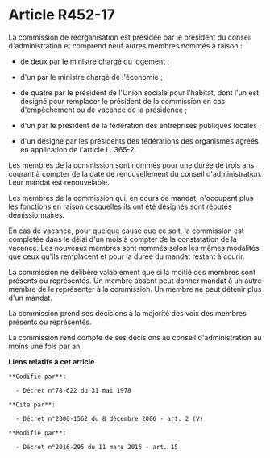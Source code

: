 # Article R452-17

La commission de réorganisation est présidée par le président du conseil d'administration et comprend neuf autres membres
nommés à raison :

- de deux par le ministre chargé du logement ;

- d'un par le ministre chargé de l'économie ;

- de quatre par le président de l'Union sociale pour l'habitat, dont l'un est désigné pour remplacer le président de la
commission en cas d'empêchement ou de vacance de la présidence ;

- d'un par le président de la fédération des entreprises publiques locales ;

- d'un désigné par les présidents des fédérations des organismes agréés en application de l'article L. 365-2.

Les membres de la commission sont nommés pour une durée de trois ans courant à compter de la date de renouvellement du
conseil d'administration. Leur mandat est renouvelable.

Les membres de la commission qui, en cours de mandat, n'occupent plus les fonctions en raison desquelles ils ont été désignés
sont réputés démissionnaires.

En cas de vacance, pour quelque cause que ce soit, la commission est complétée dans le délai d'un mois à compter de la
constatation de la vacance. Les nouveaux membres sont nommés selon les mêmes modalités que ceux qu'ils remplacent et pour la
durée du mandat restant à courir.

La commission ne délibère valablement que si la moitié des membres sont présents ou représentés. Un membre absent peut donner
mandat à un autre membre de le représenter à la commission. Un membre ne peut détenir plus d'un mandat.

La commission prend ses décisions à la majorité des voix des membres présents ou représentés.

La commission rend compte de ses décisions au conseil d'administration au moins une fois par an.

**Liens relatifs à cet article**

	**Codifié par**:

	  - Décret n°78-622 du 31 mai 1978

	**Cité par**:

	  - Décret n°2006-1562 du 8 décembre 2006 - art. 2 (V)

	**Modifié par**:

	  - Décret n°2016-295 du 11 mars 2016 - art. 15
